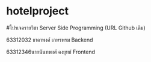 # hotelproject 
#โปรเจครายวิชา Server Side Programming
 (URL Github เดิม)
 
 
 63312032 ธาดาพงศ์ เกษรพรม Backend
 
 
 
 
 63312346นายนันทพงศ์ คงยุทธ์ Frontend
